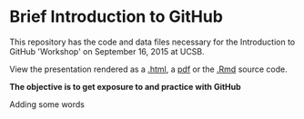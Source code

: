 # Brief Introduction to GitHub

This repository has the code and data files necessary for the Introduction to GitHub 'Workshop' on September 16, 2015 at UCSB.

View the presentation rendered as a [.html](http://htmlpreview.github.io/?https://github.com/eco-data-science/github-intro/blob/master/index.html#1), a [pdf](https://github.com/eco-data-science/github-intro/blob/master/index.pdf) or the [.Rmd](https://github.com/eco-data-science/github-intro/blob/master/index.rmd) source code. 

**The objective is to get exposure to and practice with GitHub**

Adding some words

